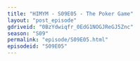 ```yaml
---
title: "HIMYM - S09E05 - The Poker Game"
layout: "post_episode"
gdriveid: "0BzYdwiqfr_0EdG1NOGJReGJ5Znc"
season: "S09"
permalink: "episode/S09E05.html"
episodeid: "S09E05"
---
```

